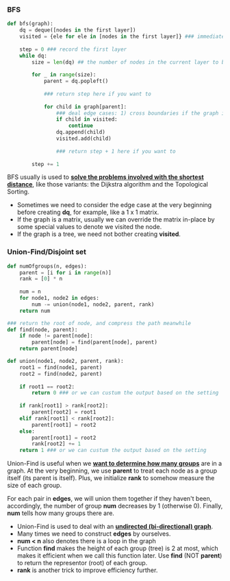 ### BFS

```py
def bfs(graph):
    dq = deque([nodes in the first layer])
    visited = {ele for ele in [nodes in the first layer]} ### immediately create visited after dq
    
    step = 0 ### record the first layer
    while dq:
        size = len(dq) ## the number of nodes in the current layer to be popped
        
        for _ in range(size):
            parent = dq.popleft()
            
            ### return step here if you want to
            
            for child in graph[parent]:
                ### deal edge cases: 1) cross boundaries if the graph is a matrix; 2) visited nodes; 3) other conditions based on different problems
                if child in visited:
                    continue
                dq.append(child)
                visited.add(child)
                
                ### return step + 1 here if you want to
        
        step += 1
```
BFS usually is used to <ins>**solve the problems involved with the shortest distance**</ins>, like those variants: the Dijkstra algorithm and the Topological Sorting.
- Sometimes we need to consider the edge case at the very beginning before creating **dq**, for example, like a 1 x 1 matrix. 
- If the graph is a matrix, usually we can override the matrix in-place by some special values to denote we visited the node.
- If the graph is a tree, we need not bother creating **visited**. 



### Union-Find/Disjoint set
```py
def numOfgroups(n, edges):
    parent = [i for i in range(n)]
    rank = [0] * n
    
    num = n
    for node1, node2 in edges:
        num -= union(node1, node2, parent, rank)
    return num

### return the root of node, and compress the path meanwhile
def find(node, parent):  
    if node != parent[node]:
        parent[node] = find(parent[node], parent)
    return parent[node]

def union(node1, node2, parent, rank):
    root1 = find(node1, parent)
    root2 = find(node2, parent)
    
    if root1 == root2:
        return 0 ### or we can custum the output based on the setting
    
    if rank[root1] > rank[root2]:
        parent[root2] = root1
    elif rank[root1] < rank[root2]:
        parent[root1] = root2
    else:
        parent[root1] = root2
        rank[root2] += 1
    return 1 ### or we can custum the output based on the setting
```
Union-Find is useful when we <ins>**want to determine how many groups**</ins> are in a graph. At the very beginning, we use **parent** to treat each node as a group itself (its parent is itself). Plus, we initialize **rank** to somehow measure the size of each group. 

For each pair in **edges**, we will union them together if they haven't been, accordingly, the number of group **num** decreases by 1 (otherwise 0). Finally, **num** tells how many groups there are.

- Union-Find is used to deal with an <ins>**undirected (bi-directional) graph**</ins>.
- Many times we need to construct **edges** by ourselves.
- **num < n** also denotes there is a loop in the graph
- Function **find** makes the height of each group (tree) is 2 at most, which makes it efficient when we call this function later. Use **find** (NOT **parent**) to return the representor (root) of each group.
- **rank** is another trick to improve efficiency further.



